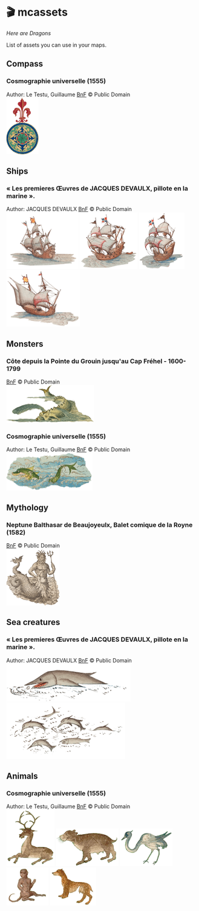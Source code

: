 # 🎬 mcassets
*Here are Dragons*

List of assets you can use in your maps.

## Compass

###  Cosmographie universelle (1555)
Author:  Le Testu, Guillaume
[BnF](https://gallica.bnf.fr/ark:/12148/btv1b8447838j/) © Public Domain    
<img src="./img/compass/bnf-btv1b8447838j-116.png" height="150" />

## Ships

### « Les premieres Œuvres de JACQUES DEVAULX, pillote en la marine ».
Author:  JACQUES DEVAULX
[BnF](https://gallica.bnf.fr/ark:/12148/btv1b550024840/f67.item) © Public Domain   
<img src="./img/portulan/ark-12148-btv1b550024840-f67-1.png" height="150" /> <img src="./img/portulan/ark-12148-btv1b550024840-f67-2.png" height="150" /> <img src="./img/portulan/ark-12148-btv1b550024840-f67-3.png" height="150" /> <img src="./img/portulan/ark-12148-btv1b550024840-f67-4.png" height="150" />

## Monsters

### Côte depuis la Pointe du Grouin jusqu'au Cap Fréhel - 1600-1799
[BnF](https://gallica.bnf.fr/ark:/12148/btv1b59055799/f1.item)  © Public Domain   
<img src="./img/monster/bnf-btv1b59055799.png" height="100" />

###  Cosmographie universelle (1555)
Author:  Le Testu, Guillaume
[BnF](https://gallica.bnf.fr/ark:/12148/btv1b8447838j/) © Public Domain    
<img src="./img/monster/bnf-btv1b8447838j-f74.png" height="100" />

## Mythology

### Neptune Balthasar de Beaujoyeulx, Balet comique de la Royne (1582)
[BnF](https://essentiels.bnf.fr/fr/image/4cf40b3c-b856-4181-bc3d-b5ea321c18c0-neptune) © Public Domain    
<img src="./img/mythology/neptune.png" height="150" />

## Sea creatures

### « Les premieres Œuvres de JACQUES DEVAULX, pillote en la marine ».
Author:  JACQUES DEVAULX
[BnF](https://gallica.bnf.fr/ark:/12148/btv1b550024840/) © Public Domain   
<img src="./img/marin/swordfish_btv1b550024840_88.png" height="100" /> <img src="./img/marin/dolphin_btv1b550024840_88.png" height="150" />

## Animals

###  Cosmographie universelle (1555)
Author:  Le Testu, Guillaume
[BnF](https://gallica.bnf.fr/ark:/12148/btv1b8447838j/) © Public Domain    
<img src="./img/animal/deer-btv1b8447838j_108.png" height="150" /> <img src="./img/animal/bear-btv1b8447838j_108.png" height="100" /> <img src="./img/animal/heron-btv1b8447838j_108.png" height="100" /> <img src="./img/animal/monkey-btv1b8447838j_96.png" height="100" /> <img src="./img/animal/leopard-btv1b8447838j_96.png" height="100" />

